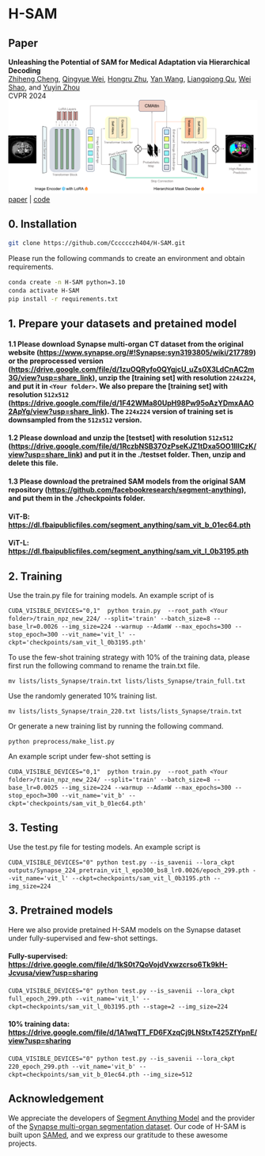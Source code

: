 # H-SAM

## Paper

<b>Unleashing the Potential of SAM for Medical Adaptation via Hierarchical Decoding</b> <br/>
[Zhiheng Cheng](https://scholar.google.com/citations?hl=zh-CN&user=JUy6POQAAAAJ), [Qingyue Wei](https://profiles.stanford.edu/qingyue-wei), [Hongru Zhu](https://pages.jh.edu/hzhu38/), [Yan Wang](https://wangyan921.github.io/), [Liangqiong Qu](https://datascience.hku.hk/people/liangqiong-qu/), [Wei Shao](https://mirthai.medicine.ufl.edu/sample-page/the-pi/), and [Yuyin Zhou](https://yuyinzhou.github.io/) <br/>
CVPR 2024 <br/>
![image](figure/framework.png)
[paper](https://arxiv.org/abs/2403.18271) | [code](https://github.com/Cccccczh404/H-SAM)

## 0. Installation

```bash
git clone https://github.com/Cccccczh404/H-SAM.git
```
Please run the following commands to create an environment and obtain requirements.
```bash
conda create -n H-SAM python=3.10
conda activate H-SAM
pip install -r requirements.txt
```

## 1. Prepare your datasets and pretained model
#### 1.1 Please download Synapse multi-organ CT dataset from the original website (https://www.synapse.org/#!Synapse:syn3193805/wiki/217789) or the preprocessed version (https://drive.google.com/file/d/1zuOQRyfo0QYgjcU_uZs0X3LdCnAC2m3G/view?usp=share_link), unzip the [training set] with resolution `224x224`, and put it in `<Your folder>`. We also prepare the [training set] with resolution `512x512` (https://drive.google.com/file/d/1F42WMa80UpH98Pw95oAzYDmxAAO2ApYg/view?usp=share_link). The `224x224` version of training set is downsampled from the `512x512` version.
#### 1.2 Please download and unzip the [testset] with resolution `512x512` (https://drive.google.com/file/d/1RczbNSB37OzPseKJZ1tDxa5OO1IIICzK/view?usp=share_link) and put it in the ./testset folder. Then, unzip and delete this file.
#### 1.3 Please download the pretrained SAM models from the original SAM repository (https://github.com/facebookresearch/segment-anything), and put them in the ./checkpoints folder. 
#### ViT-B: https://dl.fbaipublicfiles.com/segment_anything/sam_vit_b_01ec64.pth
#### ViT-L: https://dl.fbaipublicfiles.com/segment_anything/sam_vit_l_0b3195.pth 

## 2. Training
Use the train.py file for training models. An example script of is
```
CUDA_VISIBLE_DEVICES="0,1"  python train.py  --root_path <Your folder>/train_npz_new_224/ --split='train' --batch_size=8 --base_lr=0.0026 --img_size=224 --warmup --AdamW --max_epochs=300 --stop_epoch=300 --vit_name='vit_l' --ckpt='checkpoints/sam_vit_l_0b3195.pth'
```
To use the few-shot training strategy with 10% of the training data, please first run the following command to rename the train.txt file.
```
mv lists/lists_Synapse/train.txt lists/lists_Synapse/train_full.txt
```
Use the randomly generated 10% training list.
```
mv lists/lists_Synapse/train_220.txt lists/lists_Synapse/train.txt
```
Or generate a new training list by running the following command.
```
python preprocess/make_list.py
```
An example script under few-shot setting is
```
CUDA_VISIBLE_DEVICES="0,1"  python train.py  --root_path <Your folder>/train_npz_new_224/ --split='train' --batch_size=8 --base_lr=0.0025 --img_size=224 --warmup --AdamW --max_epochs=300 --stop_epoch=300 --vit_name='vit_b' --ckpt='checkpoints/sam_vit_b_01ec64.pth'
```

## 3. Testing
Use the test.py file for testing models. An example script is
```
CUDA_VISIBLE_DEVICES="0" python test.py --is_savenii --lora_ckpt outputs/Synapse_224_pretrain_vit_l_epo300_bs8_lr0.0026/epoch_299.pth --vit_name='vit_l' --ckpt=checkpoints/sam_vit_l_0b3195.pth --img_size=224
```
## 3. Pretrained models
Here we also provide pretained H-SAM models on the Synapse dataset under fully-supervised and few-shot settings.
#### Fully-supervised: https://drive.google.com/file/d/1kS0t7QoVojdVxwzcrso6Tk9kH-Jcvusa/view?usp=sharing 
```
CUDA_VISIBLE_DEVICES="0" python test.py --is_savenii --lora_ckpt full_epoch_299.pth --vit_name='vit_l' --ckpt=checkpoints/sam_vit_l_0b3195.pth --stage=2 --img_size=224
```
#### 10% training data: https://drive.google.com/file/d/1A1wqTT_FD6FXzqCj9LNStxT425ZfYpnE/view?usp=sharing
```
CUDA_VISIBLE_DEVICES="0" python test.py --is_savenii --lora_ckpt 220_epoch_299.pth --vit_name='vit_b' --ckpt=checkpoints/sam_vit_b_01ec64.pth --img_size=512
```



## Acknowledgement
We appreciate the developers of [Segment Anything Model](https://github.com/facebookresearch/segment-anything) and the provider of the [Synapse multi-organ segmentation dataset](https://www.synapse.org/#!Synapse:syn3193805/wiki/217789). Our code of H-SAM is built upon [SAMed](https://github.com/hitachinsk/SAMed), and we express our gratitude to these awesome projects.


